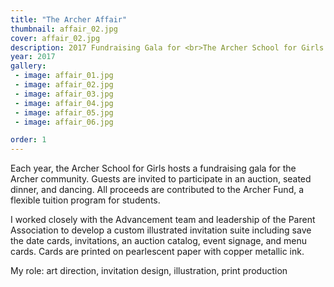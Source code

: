 ```yaml
---
title: "The Archer Affair"
thumbnail: affair_02.jpg
cover: affair_02.jpg
description: 2017 Fundraising Gala for <br>The Archer School for Girls
year: 2017
gallery:
 - image: affair_01.jpg
 - image: affair_02.jpg
 - image: affair_03.jpg
 - image: affair_04.jpg
 - image: affair_05.jpg
 - image: affair_06.jpg

order: 1
---
```


Each year, the Archer School for Girls hosts a fundraising gala for the Archer community. Guests are invited to participate in an auction, seated dinner, and dancing. All proceeds are contributed to the Archer Fund, a flexible tuition program for students.

I worked closely with the Advancement team and leadership of the Parent Association to develop a custom illustrated invitation suite including save the date cards, invitations, an auction catalog, event signage, and menu cards. Cards are printed on pearlescent paper with copper metallic ink.

My role: art direction, invitation design, illustration, print production
